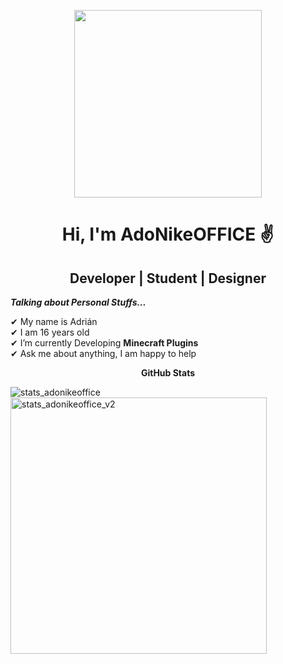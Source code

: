 <p align="center">
<img src="https://i.imgur.com/g5mxela.gif" width="300"/>

<h1 align="center"> Hi, I'm AdoNikeOFFICE ✌</h1>
<h2 align="center">Developer | Student | Designer</h2>
</p>

***Talking about Personal Stuffs...***

✔ My name is Adrián<br>
✔ I am 16 years old<br>
✔ I’m currently Developing **Minecraft Plugins**<br>
✔ Ask me about anything, I am happy to help<br>

<p align="center">
 <b>GitHub Stats</b>
<p>
 
<img align="left" src="https://github-readme-stats.vercel.app/api/top-langs?username=adonikeoffice&show_icons=true&locale=en&layout=compact" alt="stats_adonikeoffice"/>

<img align="center" src="https://github-readme-stats.vercel.app/api?username=adonikeoffice&show_icons=true&locale=en" alt="stats_adonikeoffice_v2" width="410"/>
